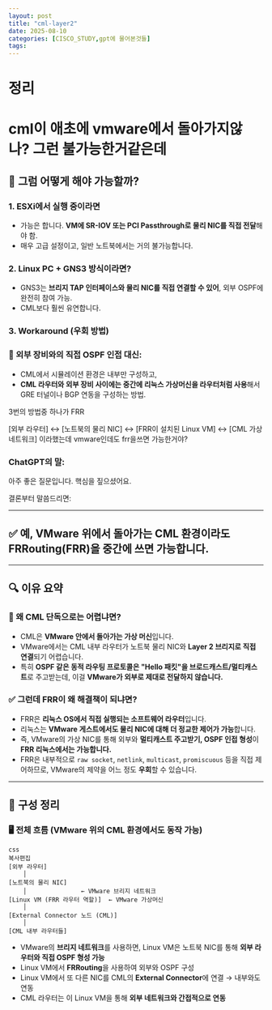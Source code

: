 ```yaml
---
layout: post
title: "cml-layer2"
date: 2025-08-10
categories: [CISCO_STUDY,gpt에 물어본것들]
tags:
---
```


# 정리

# **cml이 애초에 vmware에서 돌아가지않나? 그런 불가능한거같은데**

## 🎯 그럼 어떻게 해야 가능할까?

### 1. **ESXi에서 실행 중이라면**

- 가능은 합니다. **VM에 SR-IOV 또는 PCI Passthrough로 물리 NIC를 직접 전달**해야 함.
- 매우 고급 설정이고, 일반 노트북에서는 거의 불가능합니다.

### 2. **Linux PC + GNS3 방식**이라면?

- GNS3는 **브리지 TAP 인터페이스와 물리 NIC를 직접 연결할 수 있어**, 외부 OSPF에 완전히 참여 가능.
- CML보다 훨씬 유연합니다.

### 3. **Workaround (우회 방법)**

### 🔸 외부 장비와의 직접 OSPF 인접 대신:

- CML에서 시뮬레이션 환경은 내부만 구성하고,
- **CML 라우터와 외부 장비 사이에는 중간에 리눅스 가상머신을 라우터처럼 사용**해서 GRE 터널이나 BGP 연동을 구성하는 방법.

3번의 방법중 하나가 FRR

[외부 라우터] ↔ [노트북의 물리 NIC] ↔ [FRR이 설치된 Linux VM] ↔ [CML 가상 네트워크] 이라했는데 vmware인데도 frr을쓰면 가능한거야?

### ChatGPT의 말:

아주 좋은 질문입니다. 핵심을 짚으셨어요.

결론부터 말씀드리면:

---

## ✅ **예, VMware 위에서 돌아가는 CML 환경이라도 FRRouting(FRR)을 중간에 쓰면 가능합니다.**

---

## 🔍 이유 요약

### 🚫 왜 CML 단독으로는 어렵냐면?

- CML은 **VMware 안에서 돌아가는 가상 머신**입니다.
- VMware에서는 CML 내부 라우터가 노트북 물리 NIC와 **Layer 2 브리지로 직접 연결**되기 어렵습니다.
- 특히 **OSPF 같은 동적 라우팅 프로토콜은 "Hello 패킷"을 브로드캐스트/멀티캐스트**로 주고받는데, 이걸 **VMware가 외부로 제대로 전달하지 않습니다.**

### ✅ 그런데 FRR이 왜 해결책이 되냐면?

- FRR은 **리눅스 OS에서 직접 실행되는 소프트웨어 라우터**입니다.
- 리눅스는 **VMware 게스트에서도 물리 NIC에 대해 더 정교한 제어가 가능**합니다.
- 즉, VMware의 가상 NIC를 통해 외부와 **멀티캐스트 주고받기, OSPF 인접 형성**이 **FRR 리눅스에서는 가능합니다.**
- FRR은 내부적으로 `raw socket`, `netlink`, `multicast`, `promiscuous` 등을 직접 제어하므로, VMware의 제약을 어느 정도 **우회**할 수 있습니다.

---

## 🧱 구성 정리

### 🖥️ 전체 흐름 (VMware 위의 CML 환경에서도 동작 가능)

```
css
복사편집
[외부 라우터]
    │
[노트북의 물리 NIC]
    │               ← VMware 브리지 네트워크
[Linux VM (FRR 라우터 역할)]  ← VMware 가상머신
    │
[External Connector 노드 (CML)]
    │
[CML 내부 라우터들]

```

- VMware의 **브리지 네트워크**를 사용하면, Linux VM은 노트북 NIC를 통해 **외부 라우터와 직접 OSPF 형성 가능**
- Linux VM에서 **FRRouting**을 사용하여 외부와 OSPF 구성
- Linux VM에서 또 다른 NIC를 CML의 **External Connector**에 연결 → 내부와도 연동
- CML 라우터는 이 Linux VM을 통해 **외부 네트워크와 간접적으로 연동**